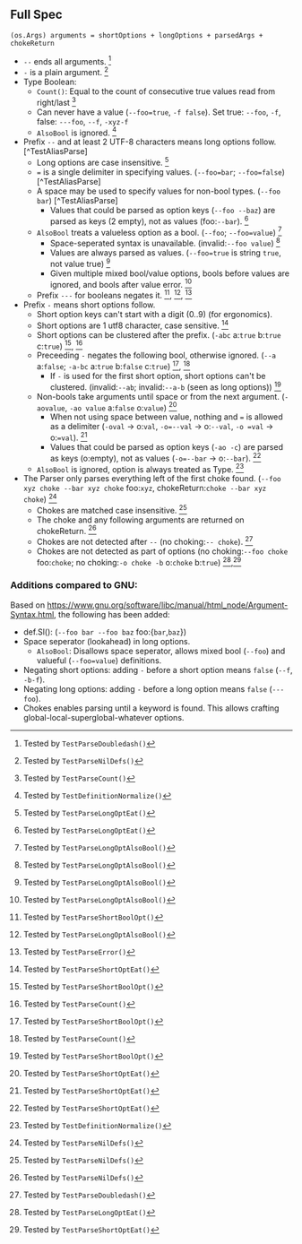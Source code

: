 ## Full Spec
```
(os.Args) arguments = shortOptions + longOptions + parsedArgs + chokeReturn
```

- `--` ends all arguments. [^TestParseDoubledash]
- `-` is a plain argument. [^TestParseNilDefs]
- Type Boolean:
    - `Count()`: Equal to the count of consecutive true values read from right/last [^TestParseCount]
    - Can never have a value (`--foo=true`, `-f false`). Set true: `--foo`, `-f`, false: `---foo`, `--f`, `-xyz-f`
    - `AlsoBool` is ignored. [^TestDefinitionNormalize]
- Prefix `--` and at least 2 UTF-8 characters means long options follow. [^TestAliasParse]
    - Long options are case insensitive. [^TestParseLongOptEat]
    - `=` is a single delimiter in specifying values. (`--foo=bar`; `--foo=false`) [^TestAliasParse]
    - A space may be used to specify values for non-bool types. (`--foo bar`) [^TestAliasParse]
      - Values that could be parsed as option keys (`--foo --baz`) are parsed as keys (2 empty), not as values (foo:`--bar`). [^TestParseLongOptEat]
    - `AlsoBool` treats a valueless option as a bool. (`--foo`; `--foo=value`) [^TestParseLongOptAlsoBool]
        - Space-seperated syntax is unavailable. (invalid:`--foo value`) [^TestParseLongOptAlsoBool]
        - Values are always parsed as values. (`--foo=true` is string `true`, not value true) [^TestParseLongOptAlsoBool]
        - Given multiple mixed bool/value options, bools before values are ignored, and bools after value error. [^TestParseLongOptAlsoBool]
    - Prefix `---` for booleans negates it. [^TestParseShortBoolOpt], [^TestParseLongOptAlsoBool], [^TestParseError]
- Prefix `-` means short options follow.
    - Short option keys can't start with a digit (0..9) (for ergonomics).
    - Short options are 1 utf8 character, case sensitive. [^TestParseShortOptEat]
    - Short options can be clustered after the prefix. (`-abc` a:`true` b:`true` c:`true`) [^TestParseShortBoolOpt], [^TestParseCount]
    - Preceeding `-` negates the following bool, otherwise ignored. (`--a` a:`false`; `-a-bc` a:`true` b:`false` c:`true`) [^TestParseShortBoolOpt], [^TestParseCount]
        - If `-` is used for the first short option, short options can't be clustered. (invalid:`--ab`; invalid:`--a-b` (seen as long options)) [^TestParseShortBoolOpt]
    - Non-bools take arguments until space or from the next argument. (`-aovalue`, `-ao value` a:`false` o:`value`) [^TestParseShortOptEat]
      - When not using space between value, nothing and `=` is allowed as a delimiter (`-oval` → o:`val`, `-o=--val` → o:`--val`, `-o =val` → o:`=val`). [^TestParseShortOptEat]
      - Values that could be parsed as option keys (`-ao -c`) are parsed as keys (o:empty), not as values (`-o=--bar` → o:`--bar`). [^TestParseShortOptEat]
    - `AlsoBool` is ignored, option is always treated as Type. [^TestDefinitionNormalize]
- The Parser only parses everything left of the first choke found. (`--foo xyz choke --bar xyz choke` foo:`xyz`, chokeReturn:`choke --bar xyz choke`) [^TestParseNilDefs]
    - Chokes are matched case insensitive. [^TestParseNilDefs]
    - The choke and any following arguments are returned on chokeReturn. [^TestParseNilDefs]
    - Chokes are not detected after `--` (no choking:`-- choke`). [^TestParseDoubledash]
    - Chokes are not detected as part of options (no choking:`--foo choke` foo:`choke`; no choking:`-o choke -b` o:`choke` b:`true`) [^TestParseLongOptEat],[^TestParseShortOptEat]

[^TestParseNilDefs]: Tested by `TestParseNilDefs()`
[^TestParseLongOptEat]: Tested by `TestParseLongOptEat()`
[^TestParseShortOptEat]: Tested by `TestParseShortOptEat()`
[^TestParseDoubledash]: Tested by `TestParseDoubledash()`
[^TestParseLongOptAlsoBool]: Tested by `TestParseLongOptAlsoBool()`
[^TestParseShortBoolOpt]: Tested by `TestParseShortBoolOpt()`
[^TestDefinitionNormalize]: Tested by `TestDefinitionNormalize()`
[^TestParseCount]: Tested by `TestParseCount()`
[^TestParseError]: Tested by `TestParseError()`

### Additions compared to GNU:
Based on https://www.gnu.org/software/libc/manual/html_node/Argument-Syntax.html, the following has been added:

- def.Sl(): (`--foo bar --foo baz` foo:{`bar`,`baz`})
- Space seperator (lookahead) in long options.
    - `AlsoBool`: Disallows space seperator, allows mixed bool (`--foo`) and valueful (`--foo=value`) definitions.
- Negating short options: adding `-` before a short option means `false` (`--f`, `-b-f`).
- Negating long options: adding `-` before a long option means `false` (`---foo`).
- Chokes enables parsing until a keyword is found. This allows crafting global-local-superglobal-whatever options.
